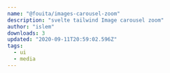 ```yaml
---
name: "@fouita/images-carousel-zoom"
description: "svelte tailwind Image carousel zoom"
author: "islem"
downloads: 3
updated: "2020-09-11T20:59:02.596Z"
tags: 
  - ui
  - media
---
```

